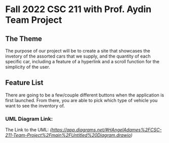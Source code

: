 # Fall 2022 CSC 211 with Prof. Aydin Team Project 

## The Theme

  The purpose of our project will be to create a site that showcases the invetory of the assorted cars that we supply, and the quantity of each specific car, including a feature of a hyperlink and a scroll function for the simplicity of the user.

## Feature List

There are going to be a few/couple different buttons when the application is first launched.  From there, you are able to pick which type of vehicle you want
to see the inventory of.  


### UML Diagram Link:
The Link to the UML:
*(https://app.diagrams.net/#HAngelAdames%2FCSC-211-Team-Project%2Fmain%2FUntitled%20Diagram.drawio)*

### 

